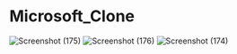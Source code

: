 # Microsoft_Clone
![Screenshot (175)](https://user-images.githubusercontent.com/83855601/160060656-25d01af1-afa5-44b2-80f1-230d2bf6cdd3.png)
![Screenshot (176)](https://user-images.githubusercontent.com/83855601/160060686-cfe6bb94-ec58-4671-961b-f045183a9191.png)
![Screenshot (174)](https://user-images.githubusercontent.com/83855601/160060705-4e5f266b-85e1-44f8-b7e2-463a80df0c58.png)
